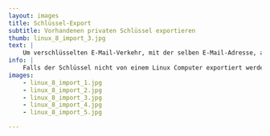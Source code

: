 ```yaml
---
layout: images
title: Schlüssel-Export
subtitle: Vorhandenen privaten Schlüssel exportieren
thumb: linux_8_import_3.jpg
text: |
    Um verschlüsselten E-Mail-Verkehr, mit der selben E-Mail-Adresse, auf unterschiedlichen Computern zu betreiben, muss zunächst der **geheime Schlüssel** exportiert werden.
info: |
    Falls der Schlüssel nicht von einem Linux Computer exportiert werden soll, folge der entsprechenden Anleitung für [MacOS](../../../MacOS/Thunderbird/importkey/) oder [Windows](../../../Windows/Thunderbird/importkey/).
images:
    - linux_8_import_1.jpg
    - linux_8_import_2.jpg
    - linux_8_import_3.jpg
    - linux_8_import_4.jpg
    - linux_8_import_5.jpg

---
```

